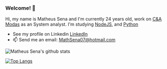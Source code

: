 ### Welcome! 👋

Hi, my name is Matheus Sena and I'm currently 24 years old, work on <a href="https://www.linkedin.com/company/c&a_brasil/mycompany/">C&A Modas</a> as an System analyst.
I'm studying <a href="https://nodejs.org/en/">NodeJS</a>, and <a href="https://www.python.org/">Python</a>


- See my profile on Linkedin
[LinkedIn](https://linkedin.com/in/tuliofaria)
- 📫 Send me an email: <a href="mailto:MathSena07@hotmail.com">MathSena07@hotmail.com</a>

![Matheus Sena's github stats](https://github-readme-stats.vercel.app/api?username=MathSena&show_icons=true&theme=highcontrast)

[![Top Langs](https://github-readme-stats.vercel.app/api/top-langs/?username=MathSena&langs_count=20&layout=compact)](https://github.com/anuraghazra/github-readme-stats)
<!--
**MathSena/MathSena** is a ✨ _special_ ✨ repository because its `README.md` (this file) appears on your GitHub profile.
